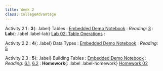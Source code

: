 ```yaml
---
title: Week 2
class: CollegeAdvantage
---
```


Activity 2.1
: **3**{: .label} Tables
: [Embedded Demo Notebook](https://inclusionbridgedshub.org/hub/user-redirect/git-pull?repo=https%3A%2F%2Fgithub.com%2FInclusion-Bridge%2F2023-DS-College-Advanatge&branch=main&urlpath=tree%2F2023-DS-College-Advanatge%2Flec+notebooks%2Flec03.ipynb)
: _Reading:_ [3](https://inferentialthinking.com/chapters/03/programming-in-python.html)
: **Lab**{: .label .label-lab} [Lab 02: Table Operations](https://inclusionbridgedshub.org/hub/user-redirect/git-pull?repo=https%3A%2F%2Fgithub.com%2FInclusion-Bridge%2F2023-DS-College-Advanatge&branch=main&urlpath=tree%2F2023-DS-College-Advanatge%2Fmaterials%2Flab02%2Fstudent%2Flab02.ipynb)
: <!--[Lab 02 Worksheet](#)-->

Activity 2.2
: **4**{: .label} Data Types
: [Embedded Demo Notebook](https://inclusionbridgedshub.org/hub/user-redirect/git-pull?repo=https%3A%2F%2Fgithub.com%2FInclusion-Bridge%2F2023-DS-College-Advanatge&branch=main&urlpath=tree%2F2023-DS-College-Advanatge%2Flec+notebooks%2Flec04.ipynb)
: _Reading:_ [5](https://inferentialthinking.com/chapters/05/Sequences.html)

Activity 2.3
: **5**{: .label} Building Tables
: [Embedded Demo Notebook](https://inclusionbridgedshub.org/hub/user-redirect/git-pull?repo=https%3A%2F%2Fgithub.com%2FInclusion-Bridge%2F2023-DS-College-Advanatge&branch=main&urlpath=tree%2F2023-DS-College-Advanatge%2Flec+notebooks%2Flec05.ipynb)
: _Reading:_ [6.1](https://inferentialthinking.com/chapters/06/1/Sorting_Rows.html), [6.2](https://inferentialthinking.com/chapters/06/2/Selecting_Rows.html)
: **Homework**{: .label .label-homework} [Homework 02](https://inclusionbridgedshub.org/hub/user-redirect/git-pull?repo=https%3A%2F%2Fgithub.com%2FInclusion-Bridge%2F2023-DS-College-Advanatge&branch=main&urlpath=tree%2F2023-DS-College-Advanatge%2Fmaterials%2Fhw02%2Fstudent%2Fhw02.ipynb)
